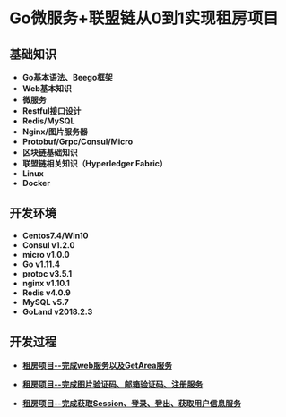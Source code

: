 # Go微服务+联盟链从0到1实现租房项目

## 基础知识

- **Go基本语法、Beego框架**
- **Web基本知识**
- **微服务**
- **Restful接口设计**
- **Redis/MySQL**
- **Nginx/图片服务器**
- **Protobuf/Grpc/Consul/Micro**
- **区块链基础知识**
- **联盟链相关知识（Hyperledger Fabric）**
- **Linux**
- **Docker**

## 开发环境

- **Centos7.4/Win10** 
- **Consul v1.2.0**
- **micro v1.0.0**
- **Go v1.11.4**
- **protoc v3.5.1**
- **nginx v1.10.1**
- **Redis v4.0.9**
- **MySQL v5.7**
- **GoLand v2018.2.3**

## 开发过程

- **[租房项目--完成web服务以及GetArea服务](http://www.sher.vip/article/17)**

- **[租房项目--完成图片验证码、邮箱验证码、注册服务](http://www.sher.vip/article/18)**

- **[租房项目--完成获取Session、登录、登出、获取用户信息服务](http://www.sher.vip/article/20)**

